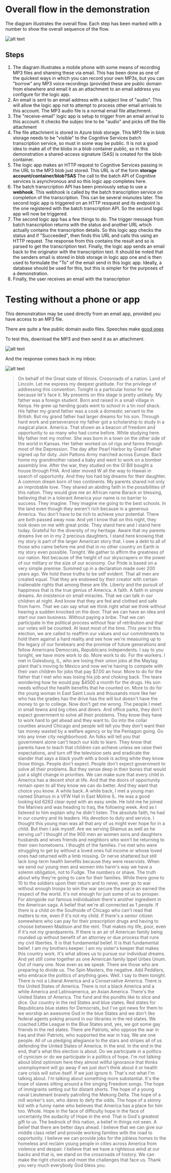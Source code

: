 # Overall flow in the demonstration

The diagram illustrates the overall flow. Each step has been marked with a number to show the overall sequence of the flow.

![alt text](https://github.com/jometzg/cognitive-speech/blob/master/demo-flow/flow-diagram2.png "Flow diagram")

## Steps
1. The diagram illustrates a mobile phone with some means of recording MP3 files and shareing these via email. This has been done as one of the quickest ways in which you can record your own MP3s, but you can "borrow" any MP3 voice recordings (provided these are public domain from elsewhere and email it as an attachment to an email address you configure for the logic app. 
2. An email is sent to an email address with a subject line of "audio". This will allow the logic app not to attempt to process other email arrivals to this account. The MP3 audio file is a normal email file attachment.
3. The "receive-email" logic app is setup to trigger from an email arrival to this account. It checks the subjec line to be "audio" and picks off the file attachment
4. The file attachment is stored in Azure blob storage. This MP3 file in blob storage needs to be "visible" to the Cognitive Services batch transcription service, so must in some way be public. It is not a good idea to make all of the blobs in a blob container public, so in this demonstration a shared-access signature (SAS) is created for the blob container.
5. The logic app makes an HTTP request to Cognitive Services passing in the URL to the MP3 blob just stored. This URL is of the form __storage account/container/blob?SAS__ The call to the batch API of Cognitive services is asynchronous and so this logic app completes here.
6. The batch transrcription API has been previously setup to use a **webhook**. This webhook is called by the batch transcription service on completion of the transcription. This can be several miunutes later. The second logic app is triggered on an HTTP resquest and its endpoint is the one registered with the batch transcription API. So the second logic app will now be triggered.
7. The second logic app has a few things to do. The trigger message from batch transcription returns with the status and another URL which actually contains the transcription details. So this logic app checks the status and if "Succeeded", then finds this URL and calls this using an HTTP request. The response from this contains the result and so is parsed to get the transcription text. Finally, the logic app sends an email back to the originator with the transcription text. It should be noted that the senders email is stored in blob storage in logic app one and is then used to formulate the "To" of the email send in this logic app. Ideally, a database should be used for this, but this is simpler for the purposes of a demonstration.
8. Finally, the user receives an email with the transcription

# Testing without a phone or app
This demonstration may be used directly from an email app, provided you have access to an MP3 file.

There are quite a few public domain audio files. Speeches make [good ones](http://www.obamadownloads.com/mp3s/dnc-2004-speech.mp3)

To test this, download the MP3 and then send it as an attachment. 

![alt text](https://github.com/jometzg/cognitive-speech/blob/master/demo-flow/send-audio-email.png "Send email")

And the response comes back in my inbox:

![alt text](https://github.com/jometzg/cognitive-speech/blob/master/demo-flow/response-email.png "Send email")


> On behalf of the Great state of Illinois. Crossroads of a nation. Land of Lincoln. Let me express my deepest gratitude. For the privilege of addressing this convention. Tonight is a particular honor for me because let's face it. My presents on this stage is pretty unlikely. My father was a foreign student. Born and raised in a small village in Kenya. He grew up herding goats went to school in a tin roof shack. His father my grand father was a cook a domestic servant to the British. But my grand father had larger dreams for his son. Through hard work and perseverance my father got a scholarship to study in a magical place. America. That shown as a beacon of freedom and opportunity to so many who had come before. While studying here. My father met my mother. She was born in a town on the other side of the world in Kansas. Her father worked on oil rigs and farms through most of the Depression. The day after Pearl Harbor by Grand Father signed up for duty. Join Pattons Army marched across Europe. Back home my grandmother raised a baby and went to work on a bomber assembly line. After the war, they studied on the GI Bill bought a house through FHA. And later moved W all the way to Hawaii in search of opportunity. And they too had big dreams for their daughter. A common dream born of two continents. My parents shared not only an improbable love. They shared an abiding faith in the possibilities of this nation. They would give me an African name Barack or blessing, believing that in a tolerant America your name is no barrier to success. They imagine. They imagine me going to the best schools. In the land even though they weren't rich because in a generous America. You don't have to be rich to achieve your potential. There are both passed away now. And yet I know that on this night, they look down on me with great pride. They stand here and I stand here today. Grateful for the diversity of my heritage. Aware that my parents dreams live on in my 2 precious daughters. I stand here knowing that my story is part of the larger American story that. I owe a debt to all of those who came before me and that in no other country on Earth is my story even possible. Tonight. We gather to affirm the greatness of our nation. Not because of the height of our skyscrapers or the power of our military or the size of our economy. Our Pride is based on a very simple premise. Summed up in a declaration made over 200 years ago. We hold these truths to be self evident. That all men are created equal. That they are endowed by their creator with certain inalienable rights that among these are life. Liberty and the pursuit of happiness that is the true genius of America. A faith. A faith in simple dreams. An insistence on small miracles. That we can talk in our children at night. And know that they are fed and clothed and safe from harm. That we can say what we think right what we think without hearing a sudden knocked on the door. That we can have an idea and start our own business. Without paying a bribe. That we can participate in the political process without fear of retribution and that our votes will be counted. At least most of the time. This year in this election, we are called to reaffirm our values and our commitments to hold them against a hard reality and see how we're measuring up to the legacy of our forebears and the promise of future generations and fellow Americans Democrats, Republicans independents. I say to you tonight, we have more work to do. More work to do. For the workers. I met in Galesburg, IL, who are losing their union jobs at the Maytag plant that's moving to Mexico and now we're having to compete with their own children for jobs that pay $7.00 an hour. More to do for the father that I met who was losing his job and choking back. The tears wondering how he would pay $4500 a month for the drugs. His son needs without the health benefits that he counted on. More to do for the young woman in East Saint Louis and thousands more like her who has the grades has the drive has the will but doesn't have the money to go to college. Now don't get me wrong. The people I meet in small towns and big cities and diners. And office parks, they don't expect government to solve all their problems. They know they have to work hard to get ahead and they want to. Go into the collar counties around Chicago and people will tell you they don't want their tax money wasted by a welfare agency or by the Pentagon going. Go into any inner city neighborhood. An folks will tell you that government alone can't teach our kids to learn. They know that parents have to teach that children can achieve unless we raise their expectations, and turn off the television sets and eradicate the slander that says a black youth with a book is acting white they know those things. People don't expect. People don't expect government to solve all their problems. But they sense deep in their bones that would just a slight change in priorities. We can make sure that every child in America has a decent shot at life. And that the doors of opportunity remain open to all they know we can do better. And they want that choice you know. A while back. A while back, I met a young man named Shamus in a VFW Hall in East Moline IL. He was a good looking kid 6263 clear eyed with an easy smile. He told me he joined the Marines and was heading to Iraq, the following week. And as I listened to him explain why he didn't listen. The absolute faith, he had in our country and its leaders. His devotion to duty and service. I thought this young man was all that any of us might ever hope for in a child. But then I ask myself. Are we serving Shamus as well as he serving us? I thought of the 900 men an women sons and daughters husbands and wives friends and neighbors who won't be returning to their own hometowns. I thought of the families. I've met who were struggling to get by without a loved ones full income or whose loved ones had returned with a limb missing. Or nerve shattered but still lack long-term health benefits because they were reservists. When we send our young men and women into harm's way we have a solemn obligation, not to Fudge. The numbers or shave. The truth about why they're going to care for their families. While there gone to 10 to the soldiers upon their return and to never, ever go to war without enough troops to win the war secure the peace an earned the respect of the world. It's not enough for just some of us to prosper. For alongside our famous individualism there's another ingredient in the American saga. A belief that we're all connected as 1 people. If there is a child on the Southside of Chicago who can't read that matters to me, even if it's not my child. If there's a senior citizen somewhere who can pay for their prescription drugs and having to choose between Madison and the rent. That makes my life, poor, even if it's not my grandparents. If there is an air of American family being rounded up without benefit of an attorney or due process that runs my civil liberties. It is that fundamental belief. It is that fundamental belief. I am my brothers keeper. I am my sister's keeper that makes this country work. It's what allows us to pursue our individual dreams. And yet still come together as one American family Ippel Urbes Unum. Out of many one. Now even as we speak. There are those who are preparing to divide us. The Spin Masters, the negative. Add Peddlers, who embrace the politics of anything goes. Well. I say to them tonight. There is not a Liberal America and a Conservative America. There is the United States of America. There is not a black America and a white America and Latinoamerica, an Asian America. There's the United States of America. The fund and the pundits like to slice and dice. Our country in the red States and blue states. Red states for Republicans blue states for Democrats, but I've got news for them to we worship an awesome God in the blue States and we don't like federal agents poking around in our libraries in the red states. We coached Little League in the Blue States and, yes, we got some gay friends in the red states. There are Patriots, who oppose the war in Iraq and their Patriots, who supported the war in Iraq. We are one people. All of us pledging allegiance to the stars and stripes all of us defending the United States of America. In the end. In the end in the end, that's what this election is about. Do we participate in a politics of cynicism or do we participate in a politics of hope. I'm not talking about blind optimism here they almost willful ignorance that thinks unemployment will go away if we just don't think about it or health care crisis will solve itself. If we just ignore it. That's not what I'm talking about. I'm talking about something more substantial. It's the hope of slaves sitting around a fire singing Freedom songs. The hope of immigrants setting out for distant shorts. The hope of a young naval Lieutenant bravely patrolling the Mekong Delta. The hope of a mill worker's son, who dares to defy the odds. The hope of a skinny kid with a funny name who believes that America has a place for him too. Whole. Hope in the face of difficulty hope in the face of uncertainty the audacity of Hope in the end. That is God's greatest gift to us. The bedrock of this nation, a belief in things not seen. A belief that there are better days ahead. I believe that we can give our middle class relief and provide working families with the road to opportunity. I believe we can provide jobs for the jobless homes to the homeless and reclaim young people in cities across America from violence and despair. I believe that we have a righteous wind at our backs and that is, we stand on the crossroads of history. We can make the right choices and meet the challenges that face us. Thank you very much everybody God bless you.
